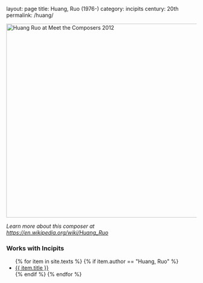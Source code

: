 layout: page
title: Huang, Ruo (1976-)
category: incipits
century: 20th
permalink: /huang/

<a title="CTV Santa Cruz County, CC BY 3.0 &lt;https://creativecommons.org/licenses/by/3.0&gt;, via Wikimedia Commons" href="https://commons.wikimedia.org/wiki/File:Huang_Ruo_at_Meet_the_Composers_2012.jpg"><img width="512" alt="Huang Ruo at Meet the Composers 2012" src="https://upload.wikimedia.org/wikipedia/commons/thumb/4/42/Huang_Ruo_at_Meet_the_Composers_2012.jpg/512px-Huang_Ruo_at_Meet_the_Composers_2012.jpg"></a>

*Learn more about this composer at <a href="https://en.wikipedia.org/wiki/Huang_Ruo" target="_blank">https://en.wikipedia.org/wiki/Huang_Ruo</a>*
<br/>

### Works with Incipits
<ul class="texts">
    {% for item in site.texts %}
      {% if item.author == "Huang, Ruo" %}
          <li class="text-title">
          <a href="{{ site.baseurl }}{{ item.url }}">
        {{ item.title }}
              </a>
    </li>
      {% endif %}
    {% endfor %}
</ul>
